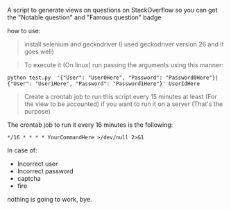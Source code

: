 A script to generate views on questions on StackOverflow so you can get the "Notable question" and "Famous question" badge

how to use:
> install selenium and geckodriver (I used geckodriver version 26 and it goes well)
 
> To execute it (On linux) run passing the arguments using this manner:

`python test.py  '{"User": "User0Here", "Password": "Password0Here"}|{"User": "User1Here", "Password": "Password1Here"}' UserIdHere`

> Create a crontab job to run this script every 15 minutes at least (For the view to be accounted) if you want to run it on a server (That's the purpose)

The crontab job to run it every 16 minutes is the following:

```
*/16 * * * * YourCommandHere >/dev/null 2>&1
```

In case of:
- Incorrect user
- Incorrect password
- captcha
- fire

nothing is going to work, bye.
